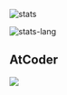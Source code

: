 
![stats](https://github-readme-stats-47aagncxh-kentakom1213.vercel.app/api?username=kentakom1213&show_icons=true&count_private=true&theme=swift)

![stats-lang](https://github-readme-stats-47aagncxh-kentakom1213.vercel.app/api/top-langs/?username=kentakom1213&layout=compact&theme=swift)

## AtCoder
<a href="https://atcoder.jp/users/powell" target="_blank" title="powell"><img src="https://img.shields.io/endpoint?url=https%3A%2F%2Fatcoder-badges.now.sh%2Fapi%2Fatcoder%2Fjson%2Fpowell" /></a>

